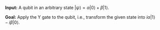 **Input:** A qubit in an arbitrary state $|\psi\rangle = \alpha|0\rangle + \beta|1\rangle$.

**Goal:** Apply the Y gate to the qubit, i.e., transform the given state into $i\alpha|1\rangle - i\beta|0\rangle$.

